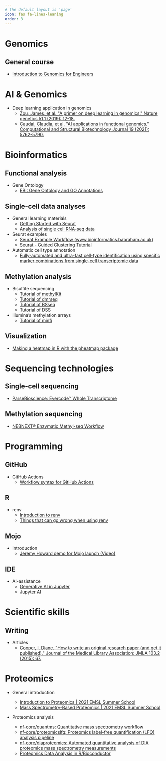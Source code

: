 ```yaml
---
# the default layout is 'page'
icon: fas fa-lines-leaning
order: 3
---
```


# Genomics

## General course

- [Introduction to Genomics for Engineers](https://learngenomics.dev/)

# AI & Genomics

- Deep learning application in genomics
  - [Zou, James, et al. "A primer on deep learning in genomics." Nature genetics 51.1 (2019): 12-18.](https://www.nature.com/articles/s41588-018-0295-5)
  - [Caudai, Claudia, et al. "AI applications in functional genomics." Computational and Structural Biotechnology Journal 19 (2021): 5762-5790.](https://www.sciencedirect.com/science/article/pii/S2001037021004311)

# **Bioinformatics**

## Functional analysis

- Gene Ontology
  - [EBI: Gene Ontology and GO Annotations](https://www.ebi.ac.uk/QuickGO/)

## Single-cell data analyses

- General learning materials
  - [Getting Started with Seurat](https://satijalab.org/seurat/articles/get_started_v5_new)
  - [Analysis of single cell RNA-seq data](https://www.singlecellcourse.org/index.html)
- Seurat examples
  - [Seurat Example Workflow (www.bioinformatics.babraham.ac.uk)](https://www.bioinformatics.babraham.ac.uk/training/10XRNASeq/seurat_workflow.html)
  - [Seurat - Guided Clustering Tutorial](https://satijalab.org/seurat/articles/pbmc3k_tutorial.html)
- Automatic cell type annotation
  - [Fully-automated and ultra-fast cell-type identification using specific marker combinations from single-cell transcriptomic data](https://www.nature.com/articles/s41467-022-28803-w#citeas)

## Methylation analysis

- Bisulfite sequencing
  - [Tutorial of methylKit](https://nbis-workshop-epigenomics.readthedocs.io/en/latest/content/tutorials/methylationSeq/Seq_Tutorial.html)
  - [Tutorial of dmrseq](https://www.bioconductor.org/packages/release/bioc/vignettes/dmrseq/inst/doc/dmrseq.html)
  - [Tutorial of BSseq](https://www.bioconductor.org/packages/devel/bioc/vignettes/bsseq/inst/doc/bsseq.html)
  - [Tutorial of DSS](https://bioconductor.org/packages/release/bioc/vignettes/DSS/inst/doc/DSS.html#1_Introduction)
- Illumina’s methylation arrays
  - [Tutorial of minfi](https://bioconductor.org/packages/devel/bioc/vignettes/minfi/inst/doc/minfi.html)

## Visualization

- [Making a heatmap in R with the pheatmap package](https://davetang.org/muse/2018/05/15/making-a-heatmap-in-r-with-the-pheatmap-package/)

# **Sequencing technologies**

## Single-cell sequencing

- [ParseBioscience: Evercode™ Whole Transcriptome](https://www.parsebiosciences.com/products/evercode-wt/)

## Methylation sequencing

- [NEBNEXT® Enzymatic Methyl-seq Workflow](https://www.neb.com/en/tools-and-resources/video-library/nebnext-enzymatic-methyl-seq-workflow?autoplay=1)

# **Programming**

## GitHub

- GitHub Actions
  - [Workflow syntax for GitHub Actions](https://docs.github.com/en/actions/using-workflows/workflow-syntax-for-github-actions)

## R

- renv
  - [Introduction to renv](https://cran.r-project.org/web/packages/renv/vignettes/renv.html)
  - [Things that can go wrong when using renv](https://epiverse-trace.github.io/posts/renv-complications/)

## Mojo

- Introduction
  - [Jeremy Howard demo for Mojo launch (Video)](https://www.youtube.com/watch?v=6GvB5lZJqcE)

## IDE

- AI-assistance
  - [Generative AI in Jupyter](https://blog.jupyter.org/generative-ai-in-jupyter-3f7174824862)
  - [Jupyter AI](https://github.com/jupyterlab/jupyter-ai)


# **Scientific skills**

## Writing

- Articles
  - [Cooper, I. Diane. "How to write an original research paper (and get it published)." Journal of the Medical Library Association: JMLA 103.2 (2015): 67.](https://www.ncbi.nlm.nih.gov/pmc/articles/PMC4404856/)

# **Proteomics**

- General introduction
  - [Introduction to Proteomics | 2021 EMSL Summer School](https://youtu.be/mgTlo_kndzQ?si=ishN9SK7xIadsGfw)
  - [Mass Spectrometry-Based Proteomics | 2021 EMSL Summer School](https://youtu.be/VcbbG7Y5qIs?si=KbSxinQfpn8BKw-9)

- Proteomics analysis
  - [nf-core/quantms: Quantitative mass spectrometry workflow](https://nf-co.re/quantms)
  - [nf-core/proteomicslfq: Proteomics label-free quantification (LFQ) analysis pipeline](https://nf-co.re/proteomicslfq)
  - [nf-core/diaproteomics: Automated quantitative analysis of DIA proteomics mass spectrometry measurements](https://nf-co.re/diaproteomics)
  - [Proteomics Data Analysis in R/Bioconductor](https://pnnl-comp-mass-spec.github.io/proteomics-data-analysis-tutorial/)
